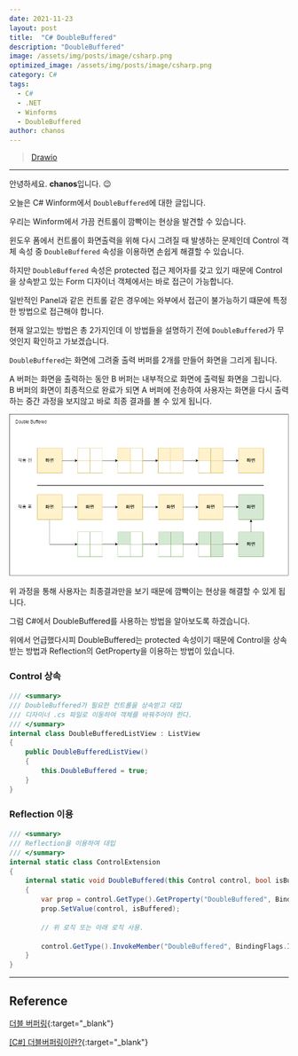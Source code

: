 ```yaml
---
date: 2021-11-23
layout: post
title:  "C# DoubleBuffered"
description: "DoubleBuffered"
image: /assets/img/posts/image/csharp.png
optimized_image: /assets/img/posts/image/csharp.png
category: C#
tags:
  - C#
  - .NET  
  - Winforms
  - DoubleBuffered
author: chanos
---
```


>[Drawio](https://github.com/chanos-dev/chanos-dev.github.io/tree/master/document/2021-11-24/DoubleBuffered.drawio)

---

안녕하세요. <b>chanos</b>입니다. 😉

오늘은 C# Winform에서 `DoubleBuffered`에 대한 글입니다.

우리는 Winform에서 가끔 컨트롤이 깜빡이는 현상을 발견할 수 있습니다.

윈도우 폼에서 컨트롤이 화면출력을 위해 다시 그려질 때 발생하는 문제인데 Control 객체 속성 중 `DoubleBuffered` 속성을 이용하면 손쉽게 해결할 수 있습니다.

하지만 `DoubleBuffered` 속성은 protected 접근 제어자를 갖고 있기 때문에 Control을 상속받고 있는 Form 디자이너 객체에서는 바로 접근이 가능합니다.

일반적인 Panel과 같은 컨트롤 같은 경우에는 와부에서 접근이 불가능하기 떄문에 특정한 방법으로 접근해야 합니다.

현재 알고있는 방법은 총 2가지인데 이 방법들을 설명하기 전에 `DoubleBuffered`가 무엇인지 확인하고 가보겠습니다.

`DoubleBuffered`는 화면에 그려줄 출력 버퍼를 2개를 만들어 화면을 그리게 됩니다.

A 버퍼는 화면을 출력하는 동안 B 버퍼는 내부적으로 화면에 출력될 화면을 그립니다. B 버퍼의 화면이 최종적으로 완료가 되면 A 버퍼에 전송하여 사용자는 화면을 다시 출력하는 중간 과정을 보지않고 바로 최종 결과를 볼 수 있게 됩니다.

![DoubleBuffered](/assets/img/posts/2021-11-23/DoubleBuffered.png)

위 과정을 통해 사용자는 최종결과만을 보기 때문에 깜빡이는 현상을 해결할 수 있게 됩니다.

그럼 C#에서 DoubleBuffered를 사용하는 방법을 알아보도록 하겠습니다. 

위에서 언급했다시피 DoubleBuffered는 protected 속성이기 때문에 Control을 상속 받는 방법과 Reflection의 GetProperty을 이용하는 방법이 있습니다.

### Control 상속
```c#
/// <summary>
/// DoubleBuffered가 필요한 컨트롤을 상속받고 대입  
/// 디자이너 .cs 파일로 이동하여 객체를 바꿔주어야 한다.
/// </summary>
internal class DoubleBufferedListView : ListView
{
    public DoubleBufferedListView()
    {
        this.DoubleBuffered = true;
    }
}
```

### Reflection 이용
```c#
/// <summary>
/// Reflection을 이용하여 대입
/// </summary>
internal static class ControlExtension
{
    internal static void DoubleBuffered(this Control control, bool isBuffered)
    {
        var prop = control.GetType().GetProperty("DoubleBuffered", BindingFlags.Instance | BindingFlags.NonPublic); 
        prop.SetValue(control, isBuffered);

        // 위 로직 또는 아래 로직 사용.

        control.GetType().InvokeMember("DoubleBuffered", BindingFlags.Instance | BindingFlags.NonPublic | BindingFlags.SetProperty, null, control, new object[] { isBuffered });
    }
}
```

---

## Reference

[더블 버퍼링](https://chaejiho.tistory.com/2){:target="_blank"}

[[C#] 더블버퍼링이란?](https://junwe99.tistory.com/32){:target="_blank"}